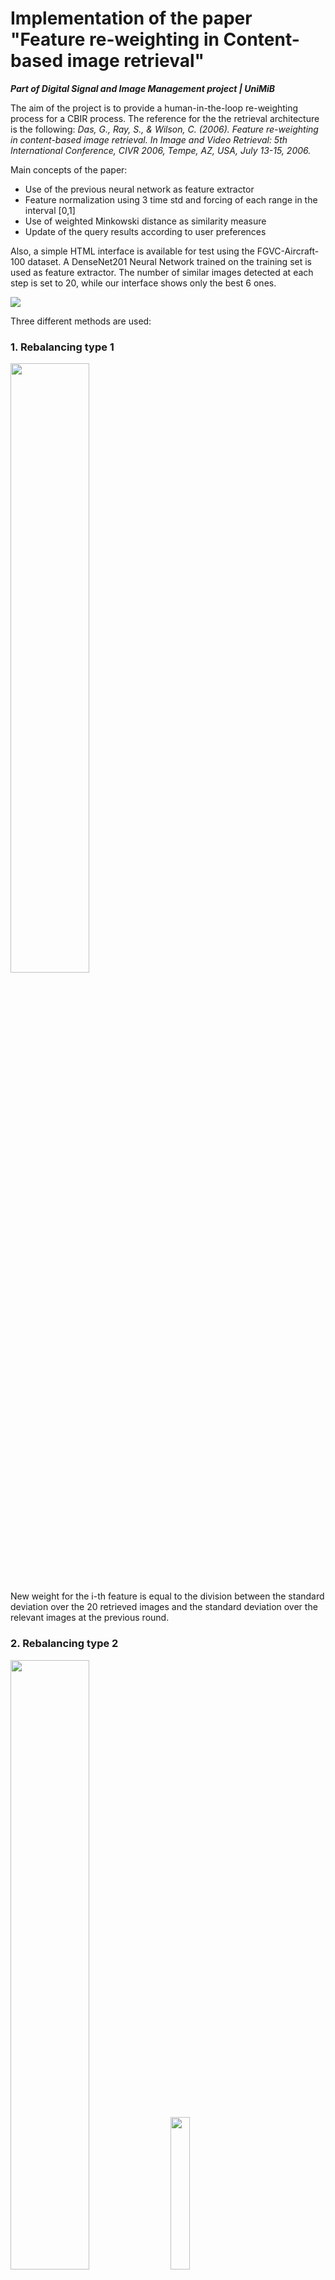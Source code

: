 # Implementation of the paper "Feature re-weighting in Content-based image retrieval"

***Part of Digital Signal and Image Management project | UniMiB***

The aim of the project is to provide a human-in-the-loop re-weighting process for a CBIR process. The reference for the the retrieval architecture is the following:
*Das, G., Ray, S., & Wilson, C. (2006). Feature re-weighting in content-based image retrieval. In Image and Video Retrieval: 5th International Conference, CIVR 2006, Tempe, AZ, USA, July 13-15, 2006.*

Main concepts of the paper:
- Use of the previous neural network as feature extractor
- Feature normalization using 3 time std and forcing of each range in the interval [0,1]
- Use of weighted Minkowski distance as similarity measure
- Update of the query results according to user preferences

Also, a simple HTML interface is available for test using the FGVC-Aircraft-100 dataset. A DenseNet201 Neural Network trained on the training set is used as feature extractor. The number of similar images detected at each step is set to 20, while our interface shows only the best 6 ones.

<img src="https://user-images.githubusercontent.com/63108350/226201266-35918085-7344-42bb-b958-5d6ee4ad936c.mp4">

Three different methods are used:

### 1. Rebalancing type 1 

<img src="https://user-images.githubusercontent.com/63108350/226203376-fe61aca2-aa52-4964-8773-f025bad4e1a6.png" width=50%>

New weight for the i-th feature is equal to the division between the standard deviation over the 20 retrieved images and the standard deviation over the relevant images at the previous round.

### 2. Rebalancing type 2

<img src="https://user-images.githubusercontent.com/63108350/226203388-4fdd1599-18b3-416e-b281-3cbd234c6998.png" width=50%>
<img src="https://user-images.githubusercontent.com/63108350/226203391-6c2486f0-ad83-4cf1-8a4f-64f5cb08fe13.png" width=25%>

New weight for the i-th feature is equal to the division between the sigma quantity defined in the second formula, that depends on the dominant range, and the standard deviation over the relevant images at the previous round.

### 3. Rebalancing type 3

<img src="https://user-images.githubusercontent.com/63108350/226203398-ad5c9e48-971b-4b7c-84b6-16169a70e15f.png" width=50%>

New weight for the i-th feature is equal to the the delta value defined in the previous slide by the weights of type 1.

## Results

The table below contains the performance of the methods described according to the top20 Precision as metric.

| :---: | :---: | :---: | :---: |
| Round number | Type 1 | Type 2 | Type 3 |
| :---: | :---: | :---: | :---: |
| Round 0 | 77.56 | **77.56** | **77.56** |
| :---: | :---: | :---: | :---: |
| Round 1 | 83.94 | 61.70 | 60.33 |
| :---: | :---: | :---: | :---: |
| Round 2 | 84.56 | 58.84 | 57.35 |
| :---: | :---: | :---: | :---: |
| Round 3 | 85.10 | 59.91 | 57.94 |
| :---: | :---: | :---: | :---: |
| Round 4 | 85.41 | 60.09 | 57.85 |
| :---: | :---: | :---: | :---: |
| Round 5 | **85.54** | 60.53 | 57.77 |
| :---: | :---: | :---: | :---: |

